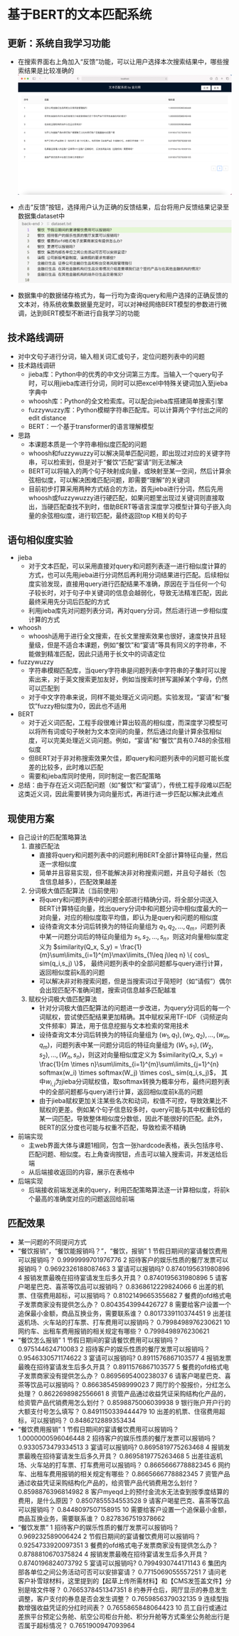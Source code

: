 # 基于BERT的文本匹配系统

## 更新：系统自我学习功能
- 在搜索界面右上角加入“反馈”功能，可以让用户选择本次搜索结果中，哪些搜索结果是比较准确的
![](fig/homepage.png)

- 点击“反馈”按钮，选择用户认为正确的反馈结果，后台将用户反馈结果记录至数据集dataset中
![](fig/dataset.png)

- 数据集中的数据储存格式为，每一行均为查询query和用户选择的正确反馈的文本对，待系统收集数据量充足时，可以对神经网络BERT模型的参数进行微调，达到BERT模型不断进行自我学习的功能

## 技术路线调研
- 对中文句子进行分词，输入相关词汇或句子，定位问题列表中的问题
- 技术路线调研
    - jieba库：Python中的优秀的中文分词第三方库。当输入一个query句子时，可以用jieba库进行分词，同时可以把excel中特殊关键词加入至jieba字典中
    - whoosh库：Python的全文检索库。可以配合jieba库搭建简单搜索引擎
    - fuzzywuzzy库：Python模糊字符串匹配库。可以计算两个字付出之间的edit distance
    - BERT：一个基于transformer的语言理解模型
- 思路
    - 本课题本质是一个字符串相似度匹配的问题
    - whoosh和fuzzywuzzy可以解决简单匹配问题，即出现过对应的关键字符串，可以检索到，但是对于“餐饮”匹配“宴请”则无法解决
    - BERT可以将输入的两个句子映射成向量，或映射至某一空间，然后计算余弦相似度，可以解决困难匹配问题，即需要“理解”的关键词
    - 目前初步打算采用两种方式结合的方法，首先jieba进行分词，然后先用whoosh或fuzzywuzzy进行硬匹配，如果问题里出现过关键词则直接取出，当硬匹配查找不到时，借助BERT等语言深度学习模型计算句子嵌入向量的余弦相似度，进行软匹配，最终返回top K相关的句子

## 语句相似度实验
- jieba
    - 对于文本匹配，可以采用直接对query和问题列表逐一进行相似度计算的方式，也可以先用jieba进行分词然后再利用分词结果进行匹配。后续相似度实验发现，直接用query进行匹配结果不准确，原因在于当任何一个句子较长时，对于句子中关键词的信息会越弱化，导致无法精准匹配，因此最终采用先分词后匹配的方式
    - 利用jieba库先对问题列表分词，再对query分词，然后进行进一步相似度计算的方式
- whoosh
    - whoosh适用于进行全文搜索，在长文里搜索效果也很好，速度快并且轻量级，但是不适合本课题，例如“餐饮”和“宴请”等具有同义的字符串，不能做到精准匹配，因此只适用于长文中的词语定位
- fuzzywuzzy
    - 字符串模糊匹配库，当query字符串是问题列表中字符串的子集时可以搜索出来，对于英文搜索更加友好，例如当搜索时拼写漏掉某个字母，仍然可以匹配到
    - 对于中文字符串来说，同样不能处理近义词问题。实验发现，“宴请”和“餐饮”fuzzy相似度为0，因此也不适用
- BERT
    - 对于近义词匹配，工程手段很难计算出较高的相似度，而深度学习模型可以将所有词或句子映射为文本空间的向量，然后通过向量计算余弦相似度，可以完美处理近义词问题。例如，“宴请”和“餐饮”具有0.748的余弦相似度
    - 但BERT对于非对称搜索效果欠佳，即query和问题列表中的问题可能长度差的比较多，此时难以匹配
    - 需要和jieba库同时使用，同时制定一套匹配策略
- 总结：由于存在近义词匹配问题（如“餐饮”和“宴请”），传统工程手段难以匹配这类近义词，因此需要转换为词向量形式，再进行进一步匹配以解决此难点

## 现使用方案
- 自己设计的匹配策略算法
    1. 直接匹配法
        - 直接将query和问题列表中的问题利用BERT全部计算特征向量，然后逐一求相似度
        - 简单并且容易实现，但不能解决非对称搜索问题，并且句子越长（包含信息越多），匹配效果越差
    2. 分词极大值匹配算法（当前使用）
        - 将query和问题列表中的问题全部进行精确分词，将全部分词送入BERT计算特征向量，找出query分词中和问题分词中相似度最大的一对向量，对应的相似度取平均值，即认为是query和问题的相似度
        - 设待查询文本分词后转换为的特征向量组为 $q_1, q_2, ..., q_m$，问题列表中某一问题分词后的特征向量组为 $s_1, s_2, ..., s_n$，则这对向量相似度定义为 
        $similarity(Q_x, S_y) = \frac{1}{m}\sum\limits_{i=1}^{m}\max\limits_{1\leq j\leq n} \{ cos\_ sim(q_i,s_j) \}$，
        最终问题列表中的全部问题都与query进行计算，返回相似度前k高的问题
        - 可以解决非对称搜索问题，但是当搜索词过于简短时（如“请假”）偶尔会出现匹配不准确问题，搜索词信息越多匹配越准
    3. 赋权分词极大值匹配算法
        - 针对分词极大值匹配算法的问题进一步改进，为query分词后的每一个词赋权，尝试使匹配结果更加精确。其中赋权采用TF-IDF（词频逆向文件频率）算法，用于信息挖掘与文本检索的常用技术
        - 设待查询文本分词后转换为的特征向量组为 $(w_1, q_1), (w_2, q_2), ..., (w_m, q_m)$，问题列表中某一问题分词后的特征向量组为 $(W_1, s_1), (W_2, s_2), ..., (W_n, s_n)$，则这对向量相似度定义为 
        $similarity(Q_x, S_y) = \frac{1}{m \times n}\sum\limits_{i=1}^{m}\sum\limits_{j=1}^{n} softmax(w_i) \times softmax(W_j) \times cos\_ sim(q_i,s_j)$，
        其中$w_{i,j}$为jieba分词赋权值，取softmax转换为概率分布，最终问题列表中的全部问题都与query进行计算，返回相似度前k高的问题
        - 由于jieba赋权更加关注某些名次和动词，权值不可控，导致效果比不赋权的更差。例如某个句子信息较多时，query可能与其中权重较低的某一词匹配，导致整体相似度分数低，因此不能很好的匹配。此外，BERT的区分度也可能与权重不匹配，导致检索不精确
- 前端实现
    - 主web界面大体与课题1相同，包含一张hardcode表格，表头包括序号、匹配问题、相似度。右上角查询按钮，点击可以输入搜索词，并发送给后端
    - 从后端接收返回的内容，展示在表格中
- 后端实现
    - 后端接收前端发送来的query，利用匹配策略算法逐一计算相似度，将前k个最高的准确度对应的问题返回给前端

## 匹配效果
- 某一问题的不同提问方式
- “餐饮报销”，“餐饮能报销吗？”，“餐饮，报销”
    1   节假日期间的宴请餐饮费用可以报销吗？	0.9999999701976776
    2	招待客户的娱乐性质的餐厅发票可以报销吗？	0.9692326188087463
    3	宴请可以报销吗?	0.8740195631980896
    4	报销发票最晚在招待宴请发生后多久开具？	0.8740195631980896
    5	请客户喝星巴克、喜茶等饮品可以报销吗？	0.8368612229824066
    6	出差的机票、住宿费用超标，可以报销吗？	0.8102149665355682
    7	餐费的ofd格式电子发票商家没有提供怎么办？	0.8043543994426727
    8	需要给客户设置一个追保最小金额，商品互换业务，需要联系谁？	0.8017339110374451
    9	出差往返机场、火车站的打车票、打车费用可以报销吗？	0.7998498976230621
    10	网约车、出租车费用报销的相关规定有哪些？	0.7998498976230621
- “餐饮怎么报销”
    1	节假日期间的宴请餐饮费用可以报销吗？	0.975144624710083
    2	招待客户的娱乐性质的餐厅发票可以报销吗？	0.9546330571174622
    3	宴请可以报销吗?	0.8911576867103577
    4	报销发票最晚在招待宴请发生后多久开具？	0.8911576867103577
    5	餐费的ofd格式电子发票商家没有提供怎么办？	0.8695695400238037
    6	请客户喝星巴克、喜茶等饮品可以报销吗？	0.8663854598999023
    7	网厅的个股报价，分红怎么处理？	0.8622698982556661
    8	资管产品通过收益凭证采购结构化产品的，给资管产品代销费用怎么划付？	0.8598875006039938
    9	银行账户开户行的大额支付号怎么填写？	0.8491150339444479
    10	出差的机票、住宿费用超标，可以报销吗？	0.8486212889353434
- “餐饮费用报销”
    1	节假日期间的宴请餐饮费用可以报销吗？	1.0000000596046448
    2	招待客户的娱乐性质的餐厅发票可以报销吗？	0.9330573479334513
    3	宴请可以报销吗?	0.8695819775263468
    4	报销发票最晚在招待宴请发生后多久开具？	0.8695819775263468
    5	出差往返机场、火车站的打车票、打车费用可以报销吗？	0.8665666778882345
    6	网约车、出租车费用报销的相关规定有哪些？	0.8665666778882345
    7	资管产品通过收益凭证采购结构化产品的，给资管产品代销费用怎么划付？	0.8598876396814982
    8	客户myeqd上的预付金流水无法查到按季度结算的费用，是什么原因？	0.8507855534553528
    9	请客户喝星巴克、喜茶等饮品可以报销吗？	0.8448097507158915
    10	需要给客户设置一个追保最小金额，商品互换业务，需要联系谁？	0.8278367519378662
- “餐饮发票”
    1	招待客户的娱乐性质的餐厅发票可以报销吗？	0.969232589006424
    2	节假日期间的宴请餐饮费用可以报销吗？	0.9254733920097351
    3	餐费的ofd格式电子发票商家没有提供怎么办？	0.8788810670375824
    4	报销发票最晚在招待宴请发生后多久开具？	0.8740196824073792
    5	宴请可以报销吗?	0.7994930744171143
    6	集团内部各单位之间公务活动可否可以安排宴请？	0.7715069055557251
    7	请问老客户补雪球材料，这里提到的【起草上传所需材料】和【CMS发签盖文件】分别是啥文件呀？	0.7665378451347351
    8	约券开仓后，网厅显示的券息发生调整，客户支付的券息是否会发生调整？	0.7659856379032135
    9	连续型指数增强收益凭证的分红时间表？	0.7655865848064423
    10	员工自行或通过差旅平台预定公务舱、航空公司柜台升舱、积分升舱等方式乘坐公务舱出行是否属于超标情况？	0.7651900947093964



